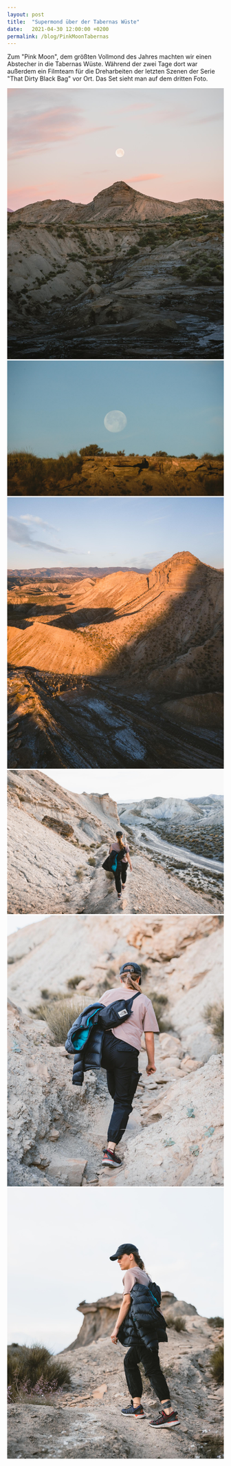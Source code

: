 ```yaml
---
layout: post
title:  "Supermond über der Tabernas Wüste"
date:   2021-04-30 12:00:00 +0200
permalink: /blog/PinkMoonTabernas
---
```

Zum "Pink Moon", dem größten Vollmond des Jahres machten wir einen Abstecher in die Tabernas Wüste. Während der zwei Tage dort war außerdem ein Filmteam für die Dreharbeiten der letzten Szenen der Serie "That Dirty Black Bag" vor Ort. Das Set sieht man auf dem dritten Foto.

![](/assets/images/Tabernas/1.jpg)
![](/assets/images/Tabernas/2.jpg)
![](/assets/images/Tabernas/3.jpg)
![](/assets/images/Tabernas/4.jpg)
![](/assets/images/Tabernas/5.jpg)
![](/assets/images/Tabernas/6.jpg)
